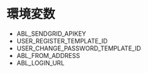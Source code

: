# 環境変数
- ABL_SENDGRID_APIKEY
- USER_REGISTER_TEMPLATE_ID
- USER_CHANGE_PASSWORD_TEMPLATE_ID
- ABL_FROM_ADDRESS
- ABL_LOGIN_URL
